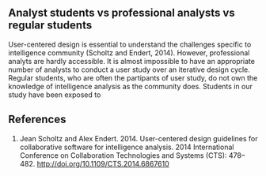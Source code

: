 ## Analyst students vs professional analysts vs regular students

User-centered design is essential to understand the challenges specific to intelligence community (Scholtz and Endert, 2014). However, professional analyts are hardly accessible. It is almost impossible to have an appropriate number of analysts to conduct a user study over an iterative design cycle. Regular students, who are often the partipants of user study, do not own the knowledge of intelligence analysis as the community does. Students in our study have been exposed to 

## References
1. Jean Scholtz and Alex Endert. 2014. User-centered design guidelines for collaborative software for intelligence analysis. 2014 International Conference on Collaboration Technologies and Systems (CTS): 478–482. http://doi.org/10.1109/CTS.2014.6867610
